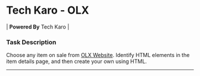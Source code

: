# Tech Karo - OLX

| **Powered By** Tech Karo  |

### Task Description
Choose any item on sale from [OLX Website](https://www.olx.com.pk). Identify HTML elements in the item details page, and then create your own using HTML.

----
